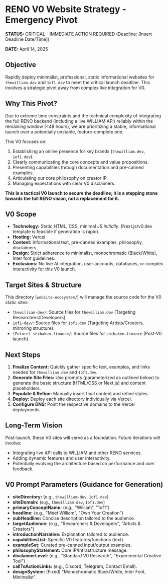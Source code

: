 # RENO V0 Website Strategy - Emergency Pivot

**STATUS:** CRITICAL - IMMEDIATE ACTION REQUIRED (Deadline: [Insert Deadline Date/Time])

**DATE:** April 14, 2025

## Objective

Rapidly deploy minimalist, professional, static informational websites for `thewilliam.dev` and `1of1.dev` to meet the critical launch deadline. This involves a strategic pivot away from complex live integration for V0.

## Why This Pivot?

Due to extreme time constraints and the technical complexity of integrating the full RENO backend (including a live WILLIAM API) reliably within the remaining window (<48 hours), we are prioritizing a stable, informational launch over a potentially unstable, feature-complete one.

This V0 focuses on:
1.  Establishing an online presence for key brands (`thewilliam.dev`, `1of1.dev`).
2.  Clearly communicating the core concepts and value propositions.
3.  Presenting capabilities through documentation and pre-canned examples.
4.  Articulating our core philosophy on creator IP.
5.  Managing expectations with clear V0 disclaimers.

**This is a tactical V0 launch to secure the deadline; it is a stepping stone towards the full RENO vision, not a replacement for it.**

## V0 Scope

*   **Technology:** Static HTML, CSS, minimal JS *initially*. (Next.js/v0.dev template is feasible if generation is rapid).
*   **Hosting:** Vercel.
*   **Content:** Informational text, pre-canned examples, philosophy, disclaimers.
*   **Design:** Strict adherence to minimalist, monochromatic (Black/White), Inter font guidelines.
*   **Exclusions:** No live AI integration, user accounts, databases, or complex interactivity for this V0 launch.

## Target Sites & Structure

This directory (`website-ecosystem/`) will manage the source code for the V0 static sites:

*   `thewilliam-dev/`: Source files for `thewilliam.dev` (Targeting Researchers/Developers).
*   `1of1-dev/`: Source files for `1of1.dev` (Targeting Artists/Creators, mirroring structure).
*   `(Future) shibaken-finance/`: Source files for `shibaken.finance` (Post-V0 launch).

## Next Steps

1.  **Finalize Content:** Quickly gather specific text, examples, and links needed for `thewilliam.dev` and `1of1.dev`.
2.  **Generate Site Files:** Use prompts (parameterized as outlined below) to generate the basic structure (HTML/CSS or Next.js) and content placeholders.
3.  **Populate & Refine:** Manually insert final content and refine styles.
4.  **Deploy:** Deploy each site directory individually via Vercel.
5.  **Configure DNS:** Point the respective domains to the Vercel deployments.

## Long-Term Vision

Post-launch, these V0 sites will serve as a foundation. Future iterations will involve:
*   Integrating live API calls to WILLIAM and other RENO services.
*   Adding dynamic features and user interactivity.
*   Potentially evolving the architecture based on performance and user feedback.

## V0 Prompt Parameters (Guidance for Generation)

*   **siteDirectory:** (e.g., `thewilliam-dev`, `1of1-dev`)
*   **siteDomain:** (e.g., `thewilliam.dev`, `1of1.dev`)
*   **primaryConceptName:** (e.g., "William", "1of1")
*   **headline:** (e.g., "Meet William", "Own Your Creation")
*   **subHeadline:** Concise description tailored to the audience.
*   **targetAudience:** (e.g., "Researchers & Developers", "Artists & Creators")
*   **introductionNarrative:** Explanation tailored to audience.
*   **capabilitiesList:** Specific V0 features/functions (text).
*   **exampleSet:** Curated pre-canned input/output examples.
*   **philosophyStatement:** Core IP/Infrastructure message.
*   **disclaimerLevel:** (e.g., "Standard V0 Research", "Experimental Creative Tool")
*   **callToActionLinks:** (e.g., Discord, Telegram, Contact Email).
*   **designSystem:** (Fixed) "Monochromatic Black/White, Inter Font, Minimalist".
